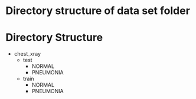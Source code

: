 # Directory structure of data set folder

<body>
    <h1>Directory Structure</h1>
    <ul>
        <li class="folder">chest_xray
            <ul>
                <li class="folder">test
                    <ul>
                        <li class="folder">NORMAL</li>
                        <li class="folder">PNEUMONIA</li>
                    </ul>
                </li>
                <li class="folder">train
                    <ul>
                        <li class="folder">NORMAL</li>
                        <li class="folder">PNEUMONIA</li>
                    </ul>
                </li>
            </ul>
        </li>
    </ul>
</body>


